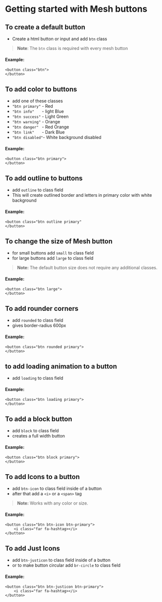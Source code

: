 
# Getting started with Mesh buttons
## To create a default button
- Create a html button or input and add ``` btn ``` class
> **Note**: The ``` btn ``` class is required with every mesh button
#### Example:
```
<button class="btn">
</button>
``` 

## To add color to buttons 
- add one of these classes
- ``` "btn primary" ``` - Red
- ``` "btn info"    ``` - light Blue
- ``` "btn success" ``` - Light Green
- ``` "btn warning" ``` - Orange
- ``` "btn danger"  ``` - Red Orange
- ``` "btn link"    ``` - Dark Blue
- ``` "btn disabled" ```- White background disabled
#### Example:
```
<button class="btn primary">
</button>
```

## To add outline to buttons
- add ``` outline ``` to class field
- This will create outlined border and letters in primary color with white background
#### Example:
```
<button class="btn outline primary"
</button>
```

## To change the size of Mesh button
- for small buttons add ``` small ``` to class field
- for large buttons add ``` large ``` to class field
> **Note:** The default button size does not require any additional classes.

#### Example:
```
<button class="btn large">
</button>
```

## To add rounder corners
- add ``` rounded ``` to class field
- gives border-radius 600px 
#### Example:
```
<button class="btn rounded primary">
</button>
```

## to add loading animation to a button
- add ``` loading ``` to class field
#### Example:
```
<button class="btn loading primary">
</button>
```

## To add a block button
- add ``` block ``` to class field
- creates a full width button
#### Example:
```
<button class="btn block primary">
</button>
```

## To add Icons to a button
- add ``` btn-icon ``` to class field inside of a button
- after that add a ``` <i> ``` or a ``` <span> ``` tag
> **Note:** Works with any color or size.
#### Example:
```
<button class="btn btn-icon btn-primary">
    <i class="far fa-hashtag></i>
</button>
```

## To add Just Icons
- add ``` btn-justicon ``` to class field inside of a button
- or to make button circular add ``` br-circle ``` to class field
#### Example:
```
<button class="btn btn-justicon btn-primary">
    <i class="far fa-hashtag></i>
</button>
```
